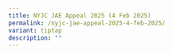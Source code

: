 ```yaml
---
title: NYJC JAE Appeal 2025 (4 Feb 2025)
permalink: /nyjc-jae-appeal-2025-4-feb-2025/
variant: tiptap
description: ""
---
```

